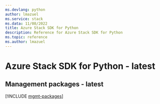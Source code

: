 ```yaml
---
ms.devlang: python
author: lmazuel
ms.service: stack
ms.data: 11/08/2022
title: Azure Stack SDK for Python
description: Reference for Azure Stack SDK for Python
ms.topic: reference
ms.author: lmazuel
---
```

# Azure Stack SDK for Python - latest

## Management packages - latest
[!INCLUDE [mgmt-packages](stack-mgmt-index.md)]